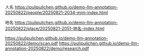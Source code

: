 人名
https://pulipulichen.github.io/demo-llm-annotation-20250822/people/20250821-2034-mini-index.html

地名
https://pulipulichen.github.io/demo-llm-annotation-20250822/place/20250821-2051-地名-index.html


https://pulipulichen.github.io/demo-llm-annotation-20250822/demo/scan.pdf
https://pulipulichen.github.io/demo-llm-annotation-20250822/demo/research.pdf